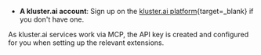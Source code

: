 - **A kluster.ai account**: Sign up on the [kluster.ai platform](https://platform.kluster.ai/signup){target=\_blank} if you don't have one.

As kluster.ai services work via MCP, the API key is created and configured for you when setting up the relevant extensions.